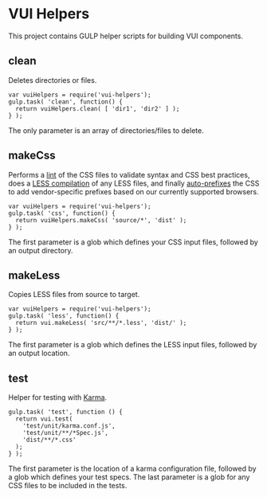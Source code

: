 VUI Helpers
===========

This project contains GULP helper scripts for building VUI components.

clean
-----

Deletes directories or files.

    var vuiHelpers = require('vui-helpers');
    gulp.task( 'clean', function() {
      return vuiHelpers.clean( [ 'dir1', 'dir2' ] );
    } );

The only parameter is an array of directories/files to delete.

makeCss
-------

Performs a [lint](https://www.npmjs.org/package/gulp-csslint) of the CSS files
to validate syntax and CSS best practices, does a
[LESS compilation](https://www.npmjs.org/package/gulp-less) of any LESS files,
and finally [auto-prefixes](https://www.npmjs.org/package/autoprefixer) the CSS
to add vendor-specific prefixes based on our currently supported browsers.

    var vuiHelpers = require('vui-helpers');
    gulp.task( 'css', function() {
      return vuiHelpers.makeCss( 'source/*', 'dist' );
    } );

The first parameter is a glob which defines your CSS input files, followed by
an output directory.

makeLess
--------

Copies LESS files from source to target.

    var vuiHelpers = require('vui-helpers');
    gulp.task( 'less', function() {
      return vui.makeLess( 'src/**/*.less', 'dist/' );
    } );

The first parameter is a glob which defines the LESS input files, followed by
an output location.

test
----

Helper for testing with [Karma](https://www.npmjs.org/package/gulp-karma).

    gulp.task( 'test', function () {
      return vui.test(
        'test/unit/karma.conf.js',
        'test/unit/**/*Spec.js',
        'dist/**/*.css'
      );
    } );

The first parameter is the location of a karma configuration file, followed by
a glob which defines your test specs. The last parameter is a glob for any
CSS files to be included in the tests.